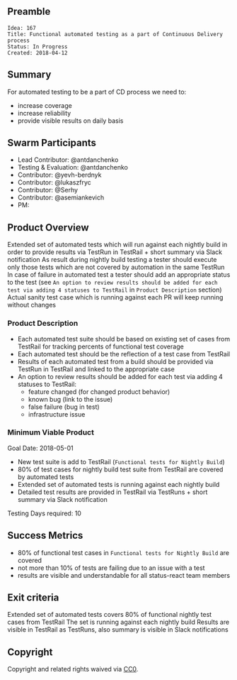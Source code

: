 ## Preamble

    Idea: 167
    Title: Functional automated testing as a part of Continuous Delivery process
    Status: In Progress
    Created: 2018-04-12

## Summary
For automated testing to be a part of CD process we need to:
- increase coverage
- increase reliability
- provide visible results on daily basis

## Swarm Participants
- Lead Contributor: @antdanchenko
- Testing & Evaluation: @antdanchenko
- Contributor: @yevh-berdnyk
- Contributor: @lukaszfryc
- Contributor: @Serhy
- Contributor: @asemiankevich
- PM:

## Product Overview
Extended set of automated tests which will run against each nightly build in order to provide results via TestRun in TestRail + short summary via Slack notification
As result during nightly build testing a tester should execute only those tests which are not covered by automation in the same TestRun
In case of failure in automated test a tester should add an appropriate status to the test (see `An option to review results should be added for each test via adding 4 statuses to TestRail` in `Product Description` section)
Actual sanity test case which is running against each PR will keep running without changes


### Product Description
- Each automated test suite should be based on existing set of cases from TestRail for tracking percents of functional test coverage
- Each automated test should be the reflection of a test case from TestRail
- Results of each automated test from a build should be provided via TestRun in TestRail and linked to the appropriate case
- An option to review results should be added for each test via adding 4 statuses to TestRail:
  - feature changed (for changed product behavior)
  - known bug (link to the issue)
  - false failure (bug in test)
  - infrastructure issue

### Minimum Viable Product
Goal Date: 2018-05-01

- New test suite is add to TestRail (`Functional tests for Nightly Build`)
- 80% of test cases for nightly build test suite from TestRail are covered by automated tests
- Extended set of automated tests is running against each nightly build
- Detailed test results are provided in TestRail via TestRuns + short summary via Slack notification

Testing Days required: 10

## Success Metrics
- 80% of functional test cases in `Functional tests for Nightly Build` are covered
- not more than 10% of tests are failing due to an issue with a test
- results are visible and understandable for all status-react team members

## Exit criteria
Extended set of automated tests covers 80% of functional nightly test cases from TestRail
The set is running against each nightly build
Results are visible in TestRail as TestRuns, also summary is visible in Slack notifications

## Copyright
Copyright and related rights waived via [CC0](https://creativecommons.org/publicdomain/zero/1.0/).
